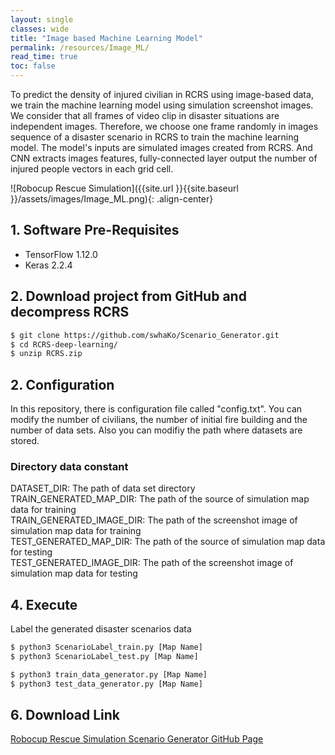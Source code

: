 ```yaml
---
layout: single
classes: wide
title: "Image based Machine Learning Model"
permalink: /resources/Image_ML/
read_time: true
toc: false
---
```

To predict the density of injured civilian in RCRS using image-based data, we train the machine learning model using simulation screenshot images. We consider that all frames of video clip in disaster situations are independent images. Therefore, we choose one frame randomly in images sequence of a disaster scenario in RCRS to train the machine learning model. The model's inputs are simulated images created from RCRS. And CNN extracts images features, fully-connected layer output the number of injured people vectors in each grid cell.

![Robocup Rescue Simulation]({{site.url }}{{site.baseurl }}/assets/images/Image_ML.png){: .align-center}


## 1. Software Pre-Requisites
- TensorFlow 1.12.0
- Keras 2.2.4


## 2. Download project from GitHub and decompress RCRS
```bash
$ git clone https://github.com/swhaKo/Scenario_Generator.git
$ cd RCRS-deep-learning/
$ unzip RCRS.zip
```

## 2. Configuration
In this repository, there is configuration file called "config.txt". You can modify the number of civilians, the number of initial fire building and the number of data sets. Also you can modifiy the path where datasets are stored.  

### Directory data constant
DATASET_DIR: The path of data set directory  
TRAIN_GENERATED_MAP_DIR: The path of the source of simulation map data for training  
TRAIN_GENERATED_IMAGE_DIR: The path of the screenshot image of simulation map data for training  
TEST_GENERATED_MAP_DIR: The path of the source of simulation map data for testing  
TEST_GENERATED_IMAGE_DIR: The path of the screenshot image of simulation map data for testing  

## 4. Execute

Label the generated disaster scenarios data
```bash
$ python3 ScenarioLabel_train.py [Map Name]
$ python3 ScenarioLabel_test.py [Map Name]
```

```bash
$ python3 train_data_generator.py [Map Name]
$ python3 test_data_generator.py [Map Name]
```

## 6. Download Link
[Robocup Rescue Simulation Scenario Generator GitHub Page](https://github.com/swhaKo/Scenario_Generator)
